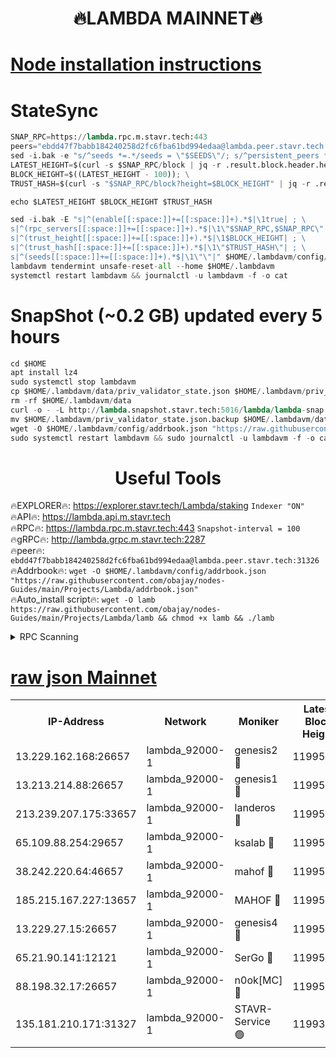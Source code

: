 <h1 align="center"> 🔥LAMBDA MAINNET🔥</h1>


[Node installation instructions](https://github.com/obajay/nodes-Guides/tree/main/Projects/Lambda)
=


# StateSync
```python
SNAP_RPC=https://lambda.rpc.m.stavr.tech:443
peers="ebdd47f7babb184240258d2fc6fba61bd994edaa@lambda.peer.stavr.tech:31326" 
sed -i.bak -e "s/^seeds *=.*/seeds = \"$SEEDS\"/; s/^persistent_peers *=.*/persistent_peers = \"$PEERS\"/" $HOME/.lambdavm/config/config.toml
LATEST_HEIGHT=$(curl -s $SNAP_RPC/block | jq -r .result.block.header.height); \
BLOCK_HEIGHT=$((LATEST_HEIGHT - 100)); \
TRUST_HASH=$(curl -s "$SNAP_RPC/block?height=$BLOCK_HEIGHT" | jq -r .result.block_id.hash)

echo $LATEST_HEIGHT $BLOCK_HEIGHT $TRUST_HASH

sed -i.bak -E "s|^(enable[[:space:]]+=[[:space:]]+).*$|\1true| ; \
s|^(rpc_servers[[:space:]]+=[[:space:]]+).*$|\1\"$SNAP_RPC,$SNAP_RPC\"| ; \
s|^(trust_height[[:space:]]+=[[:space:]]+).*$|\1$BLOCK_HEIGHT| ; \
s|^(trust_hash[[:space:]]+=[[:space:]]+).*$|\1\"$TRUST_HASH\"| ; \
s|^(seeds[[:space:]]+=[[:space:]]+).*$|\1\"\"|" $HOME/.lambdavm/config/config.toml
lambdavm tendermint unsafe-reset-all --home $HOME/.lambdavm
systemctl restart lambdavm && journalctl -u lambdavm -f -o cat

```
# SnapShot (~0.2 GB) updated every 5 hours
```python
cd $HOME
apt install lz4
sudo systemctl stop lambdavm
cp $HOME/.lambdavm/data/priv_validator_state.json $HOME/.lambdavm/priv_validator_state.json.backup
rm -rf $HOME/.lambdavm/data
curl -o - -L http://lambda.snapshot.stavr.tech:5016/lambda/lambda-snap.tar.lz4 | lz4 -c -d - | tar -x -C $HOME/.lambdavm --strip-components 2
mv $HOME/.lambdavm/priv_validator_state.json.backup $HOME/.lambdavm/data/priv_validator_state.json
wget -O $HOME/.lambdavm/config/addrbook.json "https://raw.githubusercontent.com/obajay/nodes-Guides/main/Projects/Lambda/addrbook.json"
sudo systemctl restart lambdavm && sudo journalctl -u lambdavm -f -o cat
```
 <h1 align="center"> Useful Tools</h1>

🔥EXPLORER🔥:      https://explorer.stavr.tech/Lambda/staking	        `Indexer "ON"` \
🔥API🔥: 			 		 https://lambda.api.m.stavr.tech \
🔥RPC🔥:           https://lambda.rpc.m.stavr.tech:443	              `Snapshot-interval = 100` \
🔥gRPC🔥:          http://lambda.grpc.m.stavr.tech:2287 \
🔥peer🔥:					 `ebdd47f7babb184240258d2fc6fba61bd994edaa@lambda.peer.stavr.tech:31326` \
🔥Addrbook🔥:    ```wget -O $HOME/.lambdavm/config/addrbook.json "https://raw.githubusercontent.com/obajay/nodes-Guides/main/Projects/Lambda/addrbook.json"``` \
🔥Auto_install script🔥: ```wget -O lamb https://raw.githubusercontent.com/obajay/nodes-Guides/main/Projects/Lambda/lamb && chmod +x lamb && ./lamb```


<details>
<summary>RPC Scanning</summary>

<h2 align="center"> We scan nodes in real time every 4 hours. And we provide the final result of RPC endpoints.
We cannot influence the operation of these nodes in any way. </h2>


```python
If Voting Power is higher than 0 --> then the Node is a validator of the network and may be subject to attack and be a potential threat to the chain.
```
```python
We marked such validators with a red symbol
```

</details>

[raw json Mainnet](https://rpc-check.lambm.stavr.tech/lambm/rpc-lambm-result.json)
=


<table><tr><th>IP-Address</th><th>Network</th><th>Moniker</th><th>Latest Block Height</th><th>Earliest Block Height</th><th>Catching Up</th><th>Tx Index</th><th>Voting Power</th><th>Scan Time</th></tr><tr><td>13.229.162.168:26657</td><td>lambda_92000-1</td><td>genesis2 🔴</td><td>11995464</td><td>1</td><td>False</td><td>on</td><td>15426634</td><td>2024-03-02T15:44:18.040279983UTC</td></tr><tr><td>13.213.214.88:26657</td><td>lambda_92000-1</td><td>genesis1 🔴</td><td>11995465</td><td>1</td><td>False</td><td>on</td><td>737835</td><td>2024-03-02T15:44:22.778519243UTC</td></tr><tr><td>213.239.207.175:33657</td><td>lambda_92000-1</td><td>landeros 🔴</td><td>11995463</td><td>8136001</td><td>False</td><td>off</td><td>1821255</td><td>2024-03-02T15:44:12.779026601UTC</td></tr><tr><td>65.109.88.254:29657</td><td>lambda_92000-1</td><td>ksalab 🔴</td><td>11995465</td><td>8715001</td><td>False</td><td>on</td><td>510465</td><td>2024-03-02T15:44:27.480921659UTC</td></tr><tr><td>38.242.220.64:46657</td><td>lambda_92000-1</td><td>mahof 🔴</td><td>11995466</td><td>10131001</td><td>False</td><td>off</td><td>770350</td><td>2024-03-02T15:44:32.184937861UTC</td></tr><tr><td>185.215.167.227:13657</td><td>lambda_92000-1</td><td>MAHOF 🔴</td><td>11995465</td><td>10134001</td><td>False</td><td>on</td><td>2051510</td><td>2024-03-02T15:44:21.579495372UTC</td></tr><tr><td>13.229.27.15:26657</td><td>lambda_92000-1</td><td>genesis4 🔴</td><td>11995465</td><td>11043001</td><td>False</td><td>on</td><td>9577262</td><td>2024-03-02T15:44:21.293576858UTC</td></tr><tr><td>65.21.90.141:12121</td><td>lambda_92000-1</td><td>SerGo 🔴</td><td>11995466</td><td>11895466</td><td>False</td><td>off</td><td>10618444</td><td>2024-03-02T15:44:31.901795536UTC</td></tr><tr><td>88.198.32.17:26657</td><td>lambda_92000-1</td><td>n0ok[MC] 🔴</td><td>11995467</td><td>11895467</td><td>False</td><td>off</td><td>1578630</td><td>2024-03-02T15:44:34.477974243UTC</td></tr><tr><td>135.181.210.171:31327</td><td>lambda_92000-1</td><td>STAVR-Service 🟢</td><td>11993210</td><td>11992001</td><td>False</td><td>on</td><td>0</td><td>2024-03-02T15:44:27.148430164UTC</td></tr></table>
